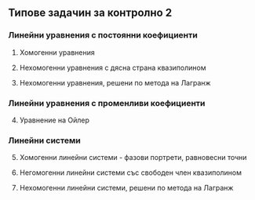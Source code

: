 ## Типове задачин за контролно 2

### Линейни уравнения с постоянни коефициенти

1. Хомогенни уравнения

2. Нехомогенни уравнения с дясна страна квазиполином

3. Нехомогенни уравнения, решени по метода на Лагранж

### Линейни уравнения с променливи коефициенти

4. Уравнение на Ойлер

### Линейни системи

5. Хомогенни линейни системи - фазови портрети, равновесни точни

6. Негомогенни линейни системи със свободен член квазиполином

7. Нехомогенни линейни системи, решени по метода на Лагранж